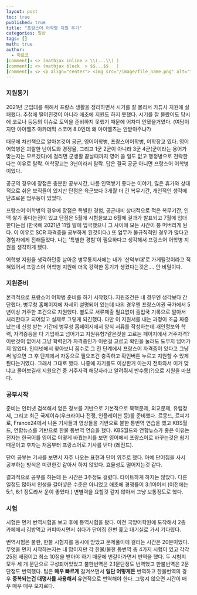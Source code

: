 ```yaml
---
layout: post
toc: true
published: true
title: "프랑스어 어학병 지원 후기"
categories: 일상
tags: []
math: true
author:
  - 마르코
[comment]: <> (mathjax inline > \\(...\\) )
[comment]: <> (mathjax block  > $$...$$   )
[comment]: <> <p align="center"> <img src="/image/file_name.png" alt="file_name" width="420" height="300"> </p>
---
```


### 지원동기 
2021년 군입대를 위해서 프랑스 생활을 정리하면서 시기를 잘 몰라서 카튜사 지원에 실패했다. 추첨에 떨어진것이 아니라 애초에 지원도 하지 못했다. 시기를 잘 몰랐어도 당시에 코로나 등등의 이슈로 토익을 준비하지 못했기 때문에 어차피 안됐을거였다. (여담이지만 아이엘츠 아카데믹 스코어 8.0인데 왜 아이엘츠는 안받아주냐?)

때문에 차선책으로 알아본것이 공군, 영어어학병, 프랑스어어학병, 어학장교 였다. 영어 어학병은 괴랄한 난이도와 경쟁율, 그리고 1군 2군이 아니라 3군 4군(군이라는 용어가 맞는지는 모르겠다)에 걸리면 군생활 끝날때까지 영어 쓸 일도 없고 행정병으로 전락한다는 이유로 탈락. 어학장교는 3년이라서 탈락. 답은 결국 공군 아니면 프랑스어 어학병이었다.

공군의 경우에 장점은 충분한 공부시간, 나름 인맥쌓기 좋다는 이야기, 많은 휴가와 상대적으로 쉬운 보직들이 있지만 단점은 육군보다 3개월 더 긴 복무기간, 개인적인 생각에 단조로운 업무등이 있었다.

프랑스어 어학병의 경우에 장점은 특별한 경험, 공군대비 상대적으로 적은 복무기간, 인맥 쌓기 좋다는점이 있고 단점은 5월에 시험을보고 6월에 결과가 발표되고 7월에 입대한다는점 (한국에 2021년 11월 말에 입국했으니 그 사이에 모든 시간이 붕 떠버리게 된다. 이 이유로 SCR 자격증을 공부하게 된것이다.) 또 업무가 불규칙적인 경우가 많다고 경험자에게 전해들었다. 나는 '특별한 경험'이 필요하다고 생각해서 프랑스어 어학병 지원을 생각하게 됐다.

어학병 지원을 생각하던중 날아온 병무통지서에는 내가 '산악부대'로 가게될것이라고 적혀있어서 프랑스어 어학병 지원에 더욱 강력한 동기가 생겼다는것은.... 안 비밀이다.

### 지원준비
본격적으로 프랑스어 어학병 준비를 하기 시작했다. 지원조건은 내 경우엔 생각보다 간단했다. 병무청 홈페이지에 자세히 설명되어 있는데 나의 경우엔 프랑스어권 국가에서 5년이상 거주한 조건으로 지원했다. 별도로 서류제출 필요없이 출입국 기록으로 알아서 처리한다고 되어있고 실제로 그렇게 되긴했다. 다만 이 지원서를 내는 과정이 조금 짜증났는데 신청 받는 기간에 병무청 홈페이지에서 양식 서류를 작성하는데 개인정보와 학력, 자격증등을 다 기입하고 넘어가고 지원유형?같은것을 고르는 페이지에서 거주자격?이런것이 없어서 그냥 학력인가 자격증인가 이런걸 고르고 확인을 눌러도 도무지 넘어가지 않았다. 인터넷에서 찾아보니 꼼수로 그 전 단계에서 프랑스어 자격증이 있다고 그냥 써 넣으면 그 후 단계에서 자동으로 필요조건 충족하고 확인버튼 누르고 지원할 수 있게 된다는거였다. 그래서 그대로 했다. 나중에 자기들도 이상한거 아는지 전화와서 이거 맞냐고 물어보길래 지원요건 중 거주자격 해당자라고 알려줘서 반수동(?)으로 지원을 마쳤다.

### 공부시작
준비는 인터넷 검색해서 얻은 정보를 기반으로 기본적으로 북핵문제, 외교문제, 유럽정세, 그리고 최근 국제이슈(우크라이나 전쟁, 인플레이션 등)를 준비했다. 르몽드, 르피갸로, France24에서 나온 기사들과 영상들을 기반으로 불한 통번역 연습을 했고 KBS월드, 연합뉴스를 기반으로 한불 통번역 연습을 했다. KBS월드와 연합뉴스가 좋은 이유는 전자는 한국어를 영어로 어떻게 바꿨는지를 보면 영어에서 프랑스어로 바꾸는것은 쉽기 때문이고 후자는 처음부터 프랑스어로 기사를 낸다 (레전드).

단어 공부는 기사를 보면서 자주 나오는 표현과 단어 위주로 했다. 아예 단어집을 사서 공부하는 방식은 미련한것 같아서 하지 않았다. 효율성도 떨어지는것 같다.

결과적으로 공부를 하는데 든 시간은 3주정도 걸렸다. 타이트하게 하지는 않았다. 다른 일정도 많아서 인생을 갈아넣은 수준은 아니었고 애초에 경쟁률이 3:1이어서 (이전에는 5:1, 6:1 정도라서 운이 좋았다.) 변별력을 요할것 같지 않아서 그냥 보통정도로 했다.

### 시험
시험은 먼저 번역시험을 보고 후에 통역시험을 봤다. 이천 국방어학원에 도착해서 2층 카페에서 김밥먹고 커피마시면서 쉬다가 단어집 한번 훑고 대기실로 가서 기다렸다.

번역시험은 불한, 한불 시험지를 동시에 받았고 문제풀이에 걸리는 시간은 20분이었다. 무엇을 먼저 시작하는지는 내 맘이지만 각 한불/불한 통번역 총 4가지 시험이 있고 각각 25점 배점이고 최소 10점을 받아야 하기 때문에 번갈아가면서 번역을 했다. 두 시험지 모두 세 개 문단으로 구성되어있었고 불한번역은 2.1문단정도 번역했고 한불번역은 2문단정도 번역했다. 팁은 **매우 빠르게** 갈겨쓰면서 **일단 어떻게든** 번역하고 한불번역의 경우 **중복되는건 대명사를 사용해서** 유연적으로 번역해야 한다. 그렇지 않으면 시간이 매우 매우 매우 모자르다.

